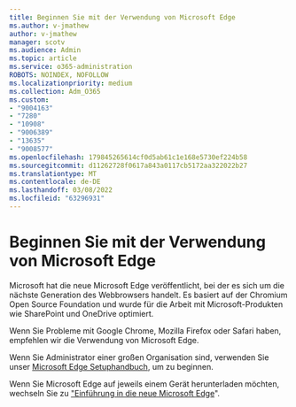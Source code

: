 ```yaml
---
title: Beginnen Sie mit der Verwendung von Microsoft Edge
ms.author: v-jmathew
author: v-jmathew
manager: scotv
ms.audience: Admin
ms.topic: article
ms.service: o365-administration
ROBOTS: NOINDEX, NOFOLLOW
ms.localizationpriority: medium
ms.collection: Adm_O365
ms.custom:
- "9004163"
- "7280"
- "10908"
- "9006389"
- "13635"
- "9008577"
ms.openlocfilehash: 179845265614cf0d5ab61c1e168e5730ef224b58
ms.sourcegitcommit: d11262728f0617a843a0117cb5172aa322022b27
ms.translationtype: MT
ms.contentlocale: de-DE
ms.lasthandoff: 03/08/2022
ms.locfileid: "63296931"
---
```

# <a name="start-using-microsoft-edge"></a>Beginnen Sie mit der Verwendung von Microsoft Edge

Microsoft hat die neue Microsoft Edge veröffentlicht, bei der es sich um die nächste Generation des Webbrowsers handelt. Es basiert auf der Chromium Open Source Foundation und wurde für die Arbeit mit Microsoft-Produkten wie SharePoint und OneDrive optimiert.

Wenn Sie Probleme mit Google Chrome, Mozilla Firefox oder Safari haben, empfehlen wir die Verwendung von Microsoft Edge.

Wenn Sie Administrator einer großen Organisation sind, verwenden Sie unser [Microsoft Edge Setuphandbuch](https://go.microsoft.com/fwlink/?linkid=2142423), um zu beginnen.

Wenn Sie Microsoft Edge auf jeweils einem Gerät herunterladen möchten, wechseln Sie zu ["Einführung in die neue Microsoft Edge](https://go.microsoft.com/fwlink/?linkid=2141049)".

